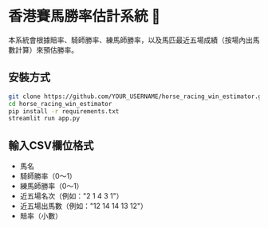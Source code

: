 # 香港賽馬勝率估計系統 🏇

本系統會根據賠率、騎師勝率、練馬師勝率，以及馬匹最近五場成績（按場內出馬數計算）來預估勝率。

## 安裝方式

```bash
git clone https://github.com/YOUR_USERNAME/horse_racing_win_estimator.git
cd horse_racing_win_estimator
pip install -r requirements.txt
streamlit run app.py
```

## 輸入CSV欄位格式
- 馬名
- 騎師勝率（0～1）
- 練馬師勝率（0～1）
- 近五場名次（例如："2 1 4 3 1"）
- 近五場出馬數（例如："12 14 14 13 12"）
- 賠率（小數）